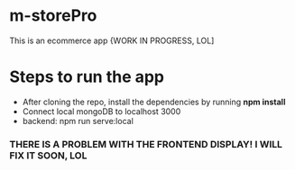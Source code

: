 # m-storePro

This is an ecommerce app {WORK IN PROGRESS, LOL]

Steps to run the app
=====================
* After cloning the repo, install the dependencies by running **npm install**
* Connect local mongoDB to localhost 3000
* backend: npm run serve:local
### THERE IS A PROBLEM WITH THE FRONTEND DISPLAY! I WILL FIX IT SOON, LOL  
